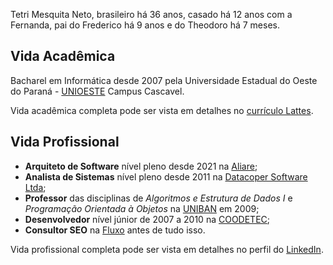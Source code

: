 Tetri Mesquita Neto, brasileiro há 36 anos, casado há 12 anos com a Fernanda, pai do Frederico há 9 anos e do Theodoro há 7 meses.

## Vida Acadêmica

Bacharel em Informática desde 2007 pela Universidade Estadual do Oeste do Paraná - [UNIOESTE](https://unioeste.br/?ref=tetri.github.io) Campus Cascavel.

Vida acadêmica completa pode ser vista em detalhes no [currículo Lattes](http://lattes.cnpq.br/3314823798831295/?ref=tetri.github.io).

## Vida Profissional

* **Arquiteto de Software** nível pleno desde 2021 na [Aliare](https://www.aliare.co?ref=tetri.github.io);
* **Analista de Sistemas** nível pleno desde 2011 na [Datacoper Software Ltda](https://www.datacoper.com.br?ref=tetri.github.io);
* **Professor** das disciplinas de *Algoritmos e Estrutura de Dados I* e *Programação Orientada à Objetos* na [UNIBAN](http://www.uniban.br/?ref=tetri.github.io) em 2009;
* **Desenvolvedor** nível júnior de 2007 a 2010 na [COODETEC](http://www.coodetec.com.br/?ref=tetri.github.io);
* **Consultor SEO** na [Fluxo](https://fluxo.to/?ref=tetri.github.io) antes de tudo isso.

Vida profissional completa pode ser vista em detalhes no perfil do [LinkedIn](https://www.linkedin.com/in/tetri/?ref=tetri.github.io).
